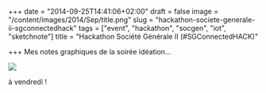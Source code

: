 +++
date = "2014-09-25T14:41:06+02:00"
draft = false
image = "/content/images/2014/Sep/title.png"
slug = "hackathon-societe-generale-ii-sgconnectedhack"
tags = ["event", "hackathon", "socgen", "iot", "sketchnote"]
title = "Hackathon Société Générale II (#SGConnectedHACK)"

+++
Mes notes graphiques de la soirée idéation...

![](http://forestry.io/sites/if-azewa8mogmw/image/%2Fcontent%2Fimages%2F2014%2FSep%2FHackathon-sg-2-vjeantet.jpg)


à vendredi !